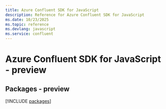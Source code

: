 ```yaml
---
title: Azure Confluent SDK for JavaScript
description: Reference for Azure Confluent SDK for JavaScript
ms.date: 10/23/2025
ms.topic: reference
ms.devlang: javascript
ms.service: confluent
---
```

# Azure Confluent SDK for JavaScript - preview
## Packages - preview
[!INCLUDE [packages](confluent-index.md)]